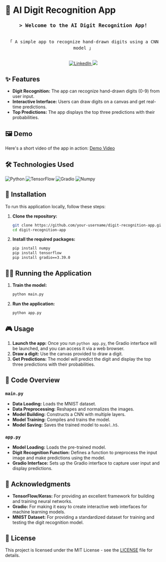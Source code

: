 # 🎨 AI Digit Recognition App
<!-- Intro  -->
<h3 align="center">
  <samp>&gt; Welcome to the AI Digit Recognition App!</samp>
</h3>

<p align="center"> 
  <samp>
    <br>
    「 A simple app to recognize hand-drawn digits using a CNN model 」
    <br>
    <br>
  </samp>
</p>

<p align="center">
 <a href="https://linkedin.com/in/ericivara" target="_blank">
  <img src="https://img.shields.io/badge/LinkedIn-0077B5?style=for-the-badge&logo=linkedin&logoColor=white" alt="LinkedIn"/>
 </a>
 <a href="https://twitter.com/ericivara" target="_blank">
  <img src="https://img.shields.io/badge/Twitter-1DA1F2?style=for-the-badge&logo=twitter&logoColor=white" />
 </a>
</p>

## ✨ Features

- **Digit Recognition:** The app can recognize hand-drawn digits (0-9) from user input.
- **Interactive Interface:** Users can draw digits on a canvas and get real-time predictions.
- **Top Predictions:** The app displays the top three predictions with their probabilities.

## 🖼️ Demo

Here's a short video of the app in action:
[Demo Video]([https://user-images.githubusercontent.com/your_video_link_here.mp4](https://github.com/EricIVara/AI-Digit-Recognition-App/issues/1#issue-2300975727))



## 🛠️ Technologies Used

![Python](https://img.shields.io/badge/Python-3776AB?style=for-the-badge&logo=python&logoColor=white)
![TensorFlow](https://img.shields.io/badge/TensorFlow-FF6F00?style=for-the-badge&logo=tensorflow&logoColor=white)
![Gradio](https://img.shields.io/badge/Gradio-FF6F00?style=for-the-badge&logo=gradio&logoColor=white)
![Numpy](https://img.shields.io/badge/Numpy-013243?style=for-the-badge&logo=numpy&logoColor=white)

## 🚀 Installation

To run this application locally, follow these steps:

1. **Clone the repository:**
    ```sh
    git clone https://github.com/your-username/digit-recognition-app.git
    cd digit-recognition-app
    ```

2. **Install the required packages:**
    ```sh
    pip install numpy
    pip install tensorflow
    pip install gradio==3.39.0
    ```

## 🏃‍♂️ Running the Application

1. **Train the model:**
    ```sh
    python main.py
    ```

2. **Run the application:**
    ```sh
    python app.py
    ```

## 🎮 Usage

1. **Launch the app:** Once you run `python app.py`, the Gradio interface will be launched, and you can access it via a web browser.
2. **Draw a digit:** Use the canvas provided to draw a digit.
3. **Get Predictions:** The model will predict the digit and display the top three predictions with their probabilities.

## 📂 Code Overview

### `main.py`

- **Data Loading:** Loads the MNIST dataset.
- **Data Preprocessing:** Reshapes and normalizes the images.
- **Model Building:** Constructs a CNN with multiple layers.
- **Model Training:** Compiles and trains the model.
- **Model Saving:** Saves the trained model to `model.h5`.

### `app.py`

- **Model Loading:** Loads the pre-trained model.
- **Digit Recognition Function:** Defines a function to preprocess the input image and make predictions using the model.
- **Gradio Interface:** Sets up the Gradio interface to capture user input and display predictions.

## 🙏 Acknowledgments

- **TensorFlow/Keras:** For providing an excellent framework for building and training neural networks.
- **Gradio:** For making it easy to create interactive web interfaces for machine learning models.
- **MNIST Dataset:** For providing a standardized dataset for training and testing the digit recognition model.

## 📜 License

This project is licensed under the MIT License - see the [LICENSE](LICENSE) file for details.
